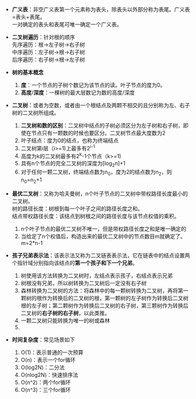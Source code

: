 - **广义表**：非空广义表第一个元素称为表头，除表头以外部分称为表尾。广义表=表头+表尾。  
    一对确定的表头和表尾可唯一确定一个广义表。
- **二叉树遍历**：针对根的顺序  
    先序遍历：根->左子树->右子树  
    中序遍历：左子树->根->右子树  
    后序遍历：右子树->根->左子树  
- **树的基本概念**  
    1. **度**：一个节点的子树个数记为该节点的读。叶子节点的度为0。
    2. **高度**/**深度**：一棵树的最大层数记为数的高度/深度  
- **二叉树**：或者为空数，或者由一个根结点及两颗不相交的且分别称为左、右子树的二叉树所组成。
    1. **二叉树和数的区别**：二叉树中结点的子树必须区分为左子树和右子树，即使在节点只有一颗数的时候也要区分。二叉树节点最大度数为2
    2. 叶子结点：度为0的结点，也称为终端结点
    3. 二叉树第i层（i>=1)上最多有2<sup>i-1</sup>  
    4. 高度为k的二叉树最多有2<sup>k</sup>-1个节点（k>=1)  
    5. 具有n个节点的完全二叉树的深度为[log<sub>2</sub>n]+1
    6. 对于任何一颗二叉树，终端结点数为n<sub>0</sub>，度为2的结点数为n<sub>2</sub>，则n<sub>0</sub>=n<sub>2</sub>+1
- **最优二叉树**：又称为哈夫曼树，n个叶子节点的二叉树中带权路径长度最小的二叉树。  
    树的路径长度：树根到每一个叶子之间的路径长度之和。  
    结点带权路径长度：该结点到树根之间的路径长度与该节点权值的乘积。  
    1. n个叶子节点的最优二叉树不唯一，但是带权路径长度之和是唯一确定的  
    2. 当给定了n个权值后，构造出来的最优二叉树中的节点数目m就确定了。m=2*n-1

- **孩子兄弟表示法**：该表示法又称为二叉链表表示法，它在链表中的结点设置两个指针域分别指向该结点的**第一个孩子和下一个兄弟**。
    1. 树使用该方法转换为二叉树时，左结点表示孩子，右结点表示兄弟  
    2. 树根没有兄弟，所以树转换为二叉树后一定没有右子树  
    3. 森林转换为二叉树的方法：将森林中的每一颗树转换为二叉树，再将第一颗树的根作为转换后的二叉树的根，第一颗树的左子树作为转换后二叉树根的左子树；第二颗树作为转换后二叉树的右子树，第三颗树作为转换后二叉树的**右子树的右子树**，以此类推。
    4. 一颗二叉树只能转换为唯一的树或森林
    5. 
- **时间复杂度**：常见场景如下
    1. O(1)：表示普通的一次预算
    2. O(n)：表示一个for循环
    3. O(log2N)：二分法
    4. O(nlog2N)：快速排序法
    5. O(n^2)：两个for循环
    6. O(n^3)：三个for循环



 
